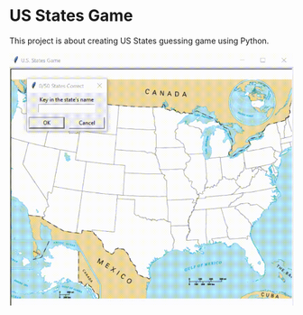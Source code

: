 # US States Game
This project is about creating US States guessing game using Python.

![alt-text ](us-states-game.gif)